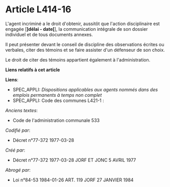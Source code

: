 # Article L414-16

L'agent incriminé a le droit d'obtenir, aussitôt que l'action disciplinaire est engagée [**]délai - date[**], la
communication intégrale de son dossier individuel et de tous documents annexes.

Il peut présenter devant le conseil de discipline des observations écrites ou verbales, citer des témoins et se faire
assister d'un défenseur de son choix.

Le droit de citer des témoins appartient également à l'administration.

**Liens relatifs à cet article**

**Liens**:

  - SPEC_APPLI: *Dispositions applicables aux agents nommés dans des emplois permanents à temps non complet*
  - SPEC_APPLI: Code des communes L421-1 :

_Anciens textes_:

  - Code de l'administration communale 533

_Codifié par_:

  - Décret n°77-372 1977-03-28

_Créé par_:

  - Décret n°77-372 1977-03-28 JORF ET JONC 5 AVRIL 1977

_Abrogé par_:

  - Loi n°84-53 1984-01-26 ART. 119 JORF 27 JANVIER 1984
